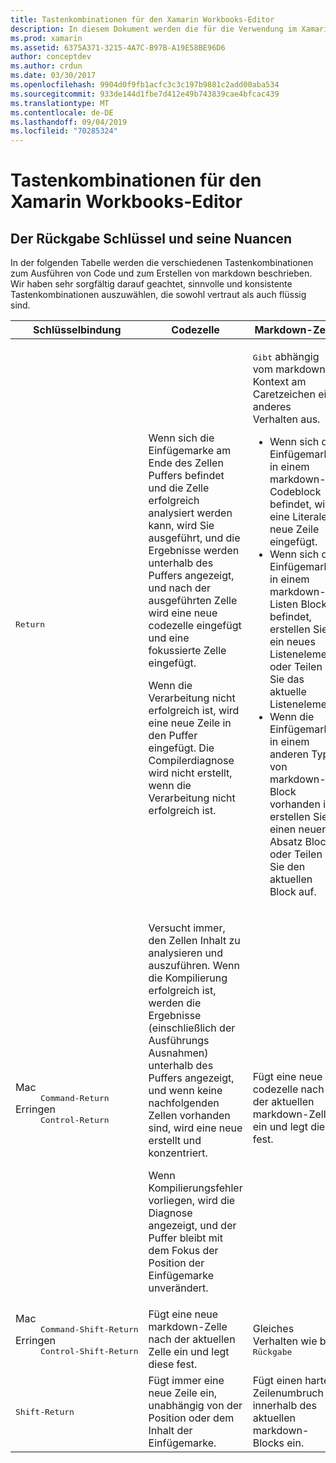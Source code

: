 ```yaml
---
title: Tastenkombinationen für den Xamarin Workbooks-Editor
description: In diesem Dokument werden die für die Verwendung im Xamarin Workbooks-Editor verfügbaren Tastenkombinationen beschrieben. Insbesondere werden verschiedene Möglichkeiten zum Verwenden der Rückgabetaste untersucht.
ms.prod: xamarin
ms.assetid: 6375A371-3215-4A7C-B97B-A19E58BE96D6
author: conceptdev
ms.author: crdun
ms.date: 03/30/2017
ms.openlocfilehash: 9904d0f9fb1acfc3c3c197b9881c2add00aba534
ms.sourcegitcommit: 933de144d1fbe7d412e49b743839cae4bfcac439
ms.translationtype: MT
ms.contentlocale: de-DE
ms.lasthandoff: 09/04/2019
ms.locfileid: "70285324"
---
```

# <a name="xamarin-workbooks-editor-keyboard-shortcuts"></a>Tastenkombinationen für den Xamarin Workbooks-Editor

## <a name="the-return-key-and-its-nuances"></a>Der Rückgabe Schlüssel und seine Nuancen

In der folgenden Tabelle werden die verschiedenen Tastenkombinationen zum Ausführen von Code und zum Erstellen von markdown beschrieben. Wir haben sehr sorgfältig darauf geachtet, sinnvolle und konsistente Tastenkombinationen auszuwählen, die sowohl vertraut als auch flüssig sind.

|Schlüsselbindung|Codezelle|Markdown-Zelle|
|--- |--- |--- |
|<kbd>Return</kbd>|<p>Wenn sich die Einfügemarke am Ende des Zellen Puffers befindet und die Zelle erfolgreich analysiert werden kann, wird Sie ausgeführt, und die Ergebnisse werden unterhalb des Puffers angezeigt, und nach der ausgeführten Zelle wird eine neue codezelle eingefügt und eine fokussierte Zelle eingefügt.</p><p>Wenn die Verarbeitung nicht erfolgreich ist, wird eine neue Zeile in den Puffer eingefügt. Die Compilerdiagnose wird nicht erstellt, wenn die Verarbeitung nicht erfolgreich ist.</p>|<p><kbd>Gibt</kbd> abhängig vom markdown-Kontext am Caretzeichen ein anderes Verhalten aus.</p><ul><li>Wenn sich die Einfügemarke in einem markdown-Codeblock befindet, wird eine Literale neue Zeile eingefügt.</li><li>Wenn sich die Einfügemarke in einem markdown-Listen Block befindet, erstellen Sie ein neues Listenelement, oder Teilen Sie das aktuelle Listenelement.</li><li>Wenn die Einfügemarke in einem anderen Typ von markdown-Block vorhanden ist, erstellen Sie einen neuen Absatz Block, oder Teilen Sie den aktuellen Block auf.</li></ul>|
|<dl><dt>Mac</dt><dd><kbd>Command‑Return</kbd></dd><dt>Erringen</dt><dd><kbd>Control‑Return</kbd></dd></dl>|<p>Versucht immer, den Zellen Inhalt zu analysieren und auszuführen. Wenn die Kompilierung erfolgreich ist, werden die Ergebnisse (einschließlich der Ausführungs Ausnahmen) unterhalb des Puffers angezeigt, und wenn keine nachfolgenden Zellen vorhanden sind, wird eine neue erstellt und konzentriert.</p><p>Wenn Kompilierungsfehler vorliegen, wird die Diagnose angezeigt, und der Puffer bleibt mit dem Fokus der Position der Einfügemarke unverändert.</p>|Fügt eine neue codezelle nach der aktuellen markdown-Zelle ein und legt diese fest.|
|<dl><dt>Mac</dt><dd><kbd>Command‑Shift‑Return</kbd><dd><dt>Erringen</dt><dd><kbd>Control‑Shift‑Return</kbd></dd></dl>|Fügt eine neue markdown-Zelle nach der aktuellen Zelle ein und legt diese fest.|Gleiches Verhalten wie bei <kbd>Rückgabe</kbd>|
|<kbd>Shift‑Return</kbd>|Fügt immer eine neue Zeile ein, unabhängig von der Position oder dem Inhalt der Einfügemarke.|Fügt einen harten Zeilenumbruch innerhalb des aktuellen markdown-Blocks ein.|
